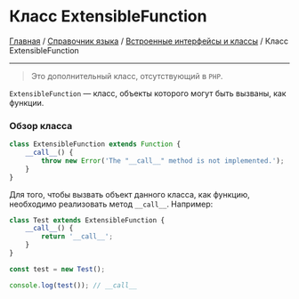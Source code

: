 # Класс ExtensibleFunction

[Главная](../../../../README.md) / [Справочник языка](../../../langref.md) /
[Встроенные интерфейсы и классы](../../interfaces.md) / Класс ExtensibleFunction

---

> Это дополнительный класс, отсутствующий в `PHP`.

`ExtensibleFunction` &mdash; класс, объекты которого могут быть вызваны, как функции.

### Обзор класса

```js
class ExtensibleFunction extends Function {
    __call__() {
        throw new Error('The "__call__" method is not implemented.');
    }
}
```

Для того, чтобы вызвать объект данного класса, как функцию, необходимо реализовать метод `__call__`.
Например:

```js
class Test extends ExtensibleFunction {
    __call__() {
        return '__call__';
    }
}

const test = new Test();

console.log(test()); // __call__
```
